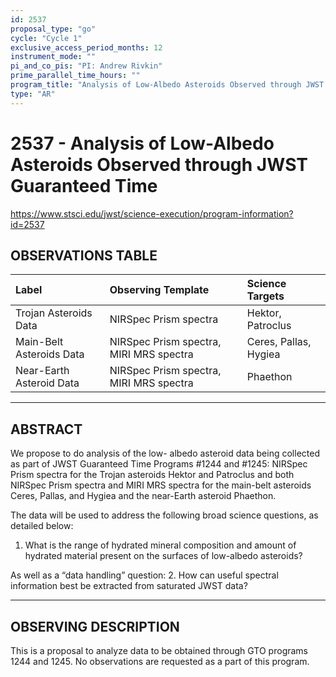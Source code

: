 ```yaml
---
id: 2537
proposal_type: "go"
cycle: "Cycle 1"
exclusive_access_period_months: 12
instrument_mode: ""
pi_and_co_pis: "PI: Andrew Rivkin"
prime_parallel_time_hours: ""
program_title: "Analysis of Low-Albedo Asteroids Observed through JWST Guaranteed Time"
type: "AR"
---
```

# 2537 - Analysis of Low-Albedo Asteroids Observed through JWST Guaranteed Time
https://www.stsci.edu/jwst/science-execution/program-information?id=2537
## OBSERVATIONS TABLE
| Label                     | Observing Template                | Science Targets                                    |
| :------------------------ | :-------------------------------- | :------------------------------------------------- |
| Trojan Asteroids Data     | NIRSpec Prism spectra             | Hektor, Patroclus                                  |
| Main-Belt Asteroids Data  | NIRSpec Prism spectra, MIRI MRS spectra | Ceres, Pallas, Hygiea                              |
| Near-Earth Asteroid Data  | NIRSpec Prism spectra, MIRI MRS spectra | Phaethon                                           |

---

## ABSTRACT

We propose to do analysis of the low- albedo asteroid data being collected as part of JWST Guaranteed Time Programs #1244 and #1245: NIRSpec Prism spectra for the Trojan asteroids Hektor and Patroclus and both NIRSpec Prism spectra and MIRI MRS spectra for the main-belt asteroids Ceres, Pallas, and Hygiea and the near-Earth asteroid Phaethon.

The data will be used to address the following broad science questions, as detailed below:
1. What is the range of hydrated mineral composition and amount of hydrated material present on the surfaces of low-albedo asteroids?

As well as a “data handling” question:
2. How can useful spectral information best be extracted from saturated JWST data?

---

## OBSERVING DESCRIPTION

This is a proposal to analyze data to be obtained through GTO programs 1244 and 1245. No observations are requested as a part of this program.